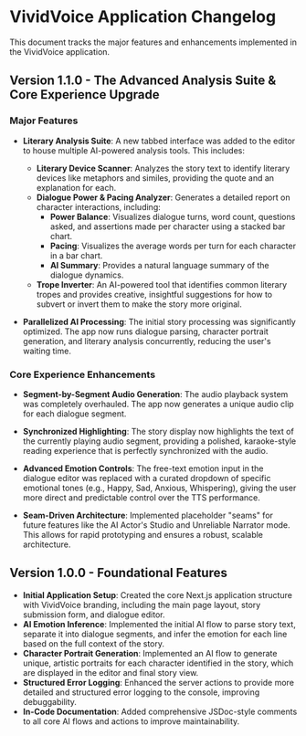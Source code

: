 # VividVoice Application Changelog

This document tracks the major features and enhancements implemented in the VividVoice application.

## Version 1.1.0 - The Advanced Analysis Suite & Core Experience Upgrade

### Major Features

*   **Literary Analysis Suite**: A new tabbed interface was added to the editor to house multiple AI-powered analysis tools. This includes:
    *   **Literary Device Scanner**: Analyzes the story text to identify literary devices like metaphors and similes, providing the quote and an explanation for each.
    *   **Dialogue Power & Pacing Analyzer**: Generates a detailed report on character interactions, including:
        *   **Power Balance**: Visualizes dialogue turns, word count, questions asked, and assertions made per character using a stacked bar chart.
        *   **Pacing**: Visualizes the average words per turn for each character in a bar chart.
        *   **AI Summary**: Provides a natural language summary of the dialogue dynamics.
    *   **Trope Inverter**: An AI-powered tool that identifies common literary tropes and provides creative, insightful suggestions for how to subvert or invert them to make the story more original.

*   **Parallelized AI Processing**: The initial story processing was significantly optimized. The app now runs dialogue parsing, character portrait generation, and literary analysis concurrently, reducing the user's waiting time.

### Core Experience Enhancements

*   **Segment-by-Segment Audio Generation**: The audio playback system was completely overhauled. The app now generates a unique audio clip for each dialogue segment.
*   **Synchronized Highlighting**: The story display now highlights the text of the currently playing audio segment, providing a polished, karaoke-style reading experience that is perfectly synchronized with the audio.
*   **Advanced Emotion Controls**: The free-text emotion input in the dialogue editor was replaced with a curated dropdown of specific emotional tones (e.g., Happy, Sad, Anxious, Whispering), giving the user more direct and predictable control over the TTS performance.

*   **Seam-Driven Architecture**: Implemented placeholder "seams" for future features like the AI Actor's Studio and Unreliable Narrator mode. This allows for rapid prototyping and ensures a robust, scalable architecture.

## Version 1.0.0 - Foundational Features

*   **Initial Application Setup**: Created the core Next.js application structure with VividVoice branding, including the main page layout, story submission form, and dialogue editor.
*   **AI Emotion Inference**: Implemented the initial AI flow to parse story text, separate it into dialogue segments, and infer the emotion for each line based on the full context of the story.
*   **Character Portrait Generation**: Implemented an AI flow to generate unique, artistic portraits for each character identified in the story, which are displayed in the editor and final story view.
*   **Structured Error Logging**: Enhanced the server actions to provide more detailed and structured error logging to the console, improving debuggability.
*   **In-Code Documentation**: Added comprehensive JSDoc-style comments to all core AI flows and actions to improve maintainability.
